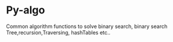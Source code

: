 # Py-algo

Common algorithm functions to solve binary search, binary search Tree,recursion,Traversing, hashTables etc..
